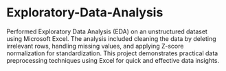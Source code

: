# Exploratory-Data-Analysis
Performed Exploratory Data Analysis (EDA) on an unstructured dataset using Microsoft Excel. The analysis included cleaning the data by deleting irrelevant rows, handling missing values, and applying Z-score normalization for standardization. This project demonstrates practical data preprocessing techniques using Excel for quick and effective data insights.

